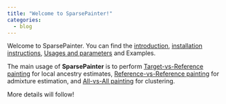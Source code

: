 ```yaml
---
title: "Welcome to SparsePainter!"
categories:
  - blog
---
```


Welcome to SparsePainter. You can find the [introduction](https://sparsepainter.github.io/), 
[installation instructions](https://sparsepainter.github.io/Installation.html), 
[Usages and parameters](https://sparsepainter.github.io/Usages.html) and Examples.  

The main usage of **SparsePainter** is to perform [Target-vs-Reference painting](https://sparsepainter.github.io/example/Target-vs-Reference-painting.html) for local ancestry estimates, 
[Reference-vs-Reference painting](https://sparsepainter.github.io/example/Reference-vs-Reference-painting.html) for admixture estimation, and 
[All-vs-All painting](https://sparsepainter.github.io/example/All-vs-All-painting.html) for clustering.

More details will follow!
